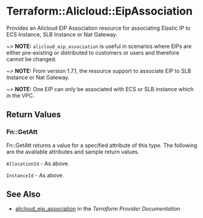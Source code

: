 # Terraform::Alicloud::EipAssociation

Provides an Alicloud EIP Association resource for associating Elastic IP to ECS Instance, SLB Instance or Nat Gateway.

~> **NOTE:** `alicloud_eip_association` is useful in scenarios where EIPs are either
 pre-existing or distributed to customers or users and therefore cannot be changed.

~> **NOTE:** From version 1.7.1, the resource support to associate EIP to SLB Instance or Nat Gateway.

~> **NOTE:** One EIP can only be associated with ECS or SLB instance which in the VPC.

## Return Values

### Fn::GetAtt

Fn::GetAtt returns a value for a specified attribute of this type. The following are the available attributes and sample return values.

`AllocationId` - As above.

`InstanceId` - As above.

## See Also

* [alicloud_eip_association](https://www.terraform.io/docs/providers/alicloud/r/eip_association.html) in the _Terraform Provider Documentation_
